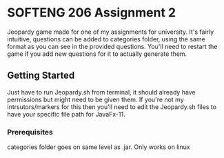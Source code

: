 # SOFTENG 206 Assignment 2

Jeopardy game made for one of my assignments for university.
It's fairly intuitive, questions can be added to categories folder, using the same format as you can see in the provided questions. You'll need to restart the game if you add new questions for it to actually generate them.

## Getting Started

Just have to run Jeopardy.sh from terminal, it should already have permissions but might need to be given them.
If you're not my intrsutors/markers for this then you'll need to edit the Jeopardy.sh files to have your specific file path for JavaFx-11.

### Prerequisites

categories folder goes on same level as .jar.
Only works on linux
